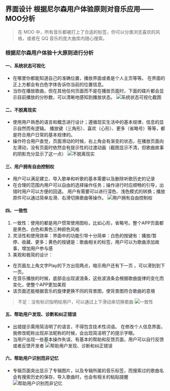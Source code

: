 ## 界面设计 根据尼尔森用户体验原则对音乐应用——MOO分析
> 在 MOO 中，所有音乐都被打上了合适的标签，你可以分类浏览喜欢的风格，或者在 QQ 音乐的庞大曲库内随心搜索。
### 根据尼尔森用户体验十大原则进行分析
#### 一、系统状态可视化
* 在哪里你都能知道自己的准确位置，播放界面或者是个人主页等等。 在界面的正上方都会有白色字体告诉你当前的位置信息。
* 当你在播放歌曲，但在其他任何页面而不是在播放页面时，下面的碟片都会显示目前播放的分秒数，可以清晰地感知到播放状态。
![系统状态可视化截图]()
#### 二、不脱离现实
* 使用用户熟悉的语言和概念进行设计；遵循现实生活中的基本规律，信息的显示自然而有逻辑。 播放键（三角形）、喜欢（心形）、更多（省略号）等等，都是符合用户日常的基本规律的。
* 操作符合用户直觉，页面滑动的时候，右上角会有渐变的状态，在播放页面向左滑动，没有页面时依然会有提示性的过渡动画（截图显示不清，但歌曲故事的阴影充分显示了这一点）
![不脱离现实]()
#### 三、用户拥有自由控制权
* 用户可以满足建立、导入歌单和听歌的基本需要以及删除听歌历史的记录
* 在合理的范围内用户可以自由的选择操作任务；操作进行时应顺畅的引导，出错时用户可以方便的回退。 用户有需要可以进行深色、浅色模式的转换；播放原件可以通过简单左滑、右滑切换歌曲等操作。
![用户拥有自由控制权]()
#### 四、一致性
1. 一致性：使用的都是用户惯常使用图标，比如心形，省略号。整个APP页面都是黑色、白色和黄色三种颜色风格
2. 灵活性和使用效率：界面中的功能引导十分简单：白色的按键有：播放/暂停、收藏、更多；黄色的按键是：歌曲相关的标签，用户可以为歌曲添加故事，增加用户参与感
3. 美观和极简的设计：
* 在页面左上角文字Play的下方出现两点，暗示用户还有下一页 ，可以滑到到下一页。
* 在音乐播放的时候，底部会出现波浪条，这些波浪条会根据歌曲旋律的变化而变化，使整个APP更加美观
* 该页面还能根据音乐的旋律更换不同的背景图，使背景图符合歌曲的意境
> 不足：没有标识指明给用户，可以通过上下滑动来切换歌曲
![一致性]()
#### 五、帮助用户发现、诊断和纠正错误
* 出错提示需用简洁明了的语言，不得包含技术性词语。 在修改个人信息界面，我修改昵称出现非法昵称的时候，会出现简洁明了的提示字眼。 
* 当用户出现一些基本操作失误，有基本的帮助和反馈页面，用户可以自行反馈或者反馈开发者
![帮助用户发现、诊断和纠正错误]()
#### 六、帮助用户识别而非记忆
* 专辑页面突出显示了专辑图片，以及专辑所属的音乐标签，而搜索过的歌曲名会有搜索历史的保存，导入歌曲时，也会有相关的粘贴提醒
![帮助用户识别而非记忆]()
